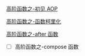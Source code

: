 [高阶函数之-初见 AOP](notes-JavaScript/高阶函数之初见AOP.md)

[高阶函数之-函数柯里化](notes-JavaScript/高阶函数之函数柯里化.md)

[高阶函数之-after 函数](/notes-JavaScript/高阶函数之after函数.md)

- [ ] 高阶函数之-compose 函数
